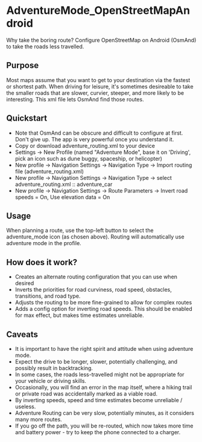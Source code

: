 # AdventureMode_OpenStreetMapAndroid
Why take the boring route? Configure OpenStreetMap on Android (OsmAnd) to take the roads less travelled.

## Purpose
Most maps assume that you want to get to your destination via the fastest or shortest path.  When driving for leisure, it's sometimes desireable to take the smaller roads that are slower, curvier, steeper, and more likely to be interesting. This xml file lets OsmAnd find those routes.

## Quickstart
* Note that OsmAnd can be obscure and difficult to configure at first. Don't give up. The app is very powerful once you understand it.
* Copy or download adventure_routing.xml to your device
* Settings -> New Profile (named "Adventure Mode", base it on 'Driving', pick an icon such as dune buggy, spaceship, or helicopter)  
* New profile -> Navigation Settings -> Navigation Type -> Import routing file (adventure_routing.xml)
* New profile -> Navigation Settings -> Navigation Type -> select adventure_routing.xml :: adventure_car
* New profile -> Navigation Settings -> Route Parameters -> Invert road speeds = On, Use elevation data = On

## Usage
When planning a route, use the top-left button to select the adventure_mode icon (as chosen above).  Routing will automatically use adventure mode in the profile.

## How does it work?
* Creates an alternate routing configuration that you can use when desired
* Inverts the priorities for road curviness, road speed, obstacles, transitions, and road type.
* Adjusts the routing to be more fine-grained to allow for complex routes
* Adds a config option for inverting road speeds.  This should be enabled for max effect, but makes time estimates unreliable.

## Caveats
* It is important to have the right spirit and attitude when using adventure mode.
* Expect the drive to be longer, slower, potentially challenging, and possibly result in backtracking.
* In some cases, the roads less-travelled might not be appropriate for your vehicle or driving skills.
* Occasionally, you will find an error in the map itself, where a hiking trail or private road was accidentally marked as a viable road.
* By inverting speeds, speed and time estimates become unreliable / useless.
* Adventure Routing can be very slow, potentially minutes, as it considers many more routes.
* If you go off the path, you will be re-routed, which now takes more time and battery power - try to keep the phone connected to a charger.


